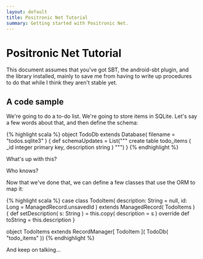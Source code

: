```yaml
---
layout: default
title: Positronic Net Tutorial
summary: Getting started with Positronic Net.
---
```


# Positronic Net Tutorial

This document assumes that you've got SBT, the android-sbt plugin, and
the library installed, mainly to save me from having to write up 
procedures to do that while I think they aren't stable yet.

## A code sample

We're going to do a to-do list.  We're going to store items in SQLite.
Let's say a few words about that, and then define the schema:

{% highlight scala %}
object TodoDb extends Database( filename = "todos.sqlite3" ) 
{
  def schemaUpdates =
    List(""" create table todo_items (
               _id integer primary key,
               description string
             )
         """)
}
{% endhighlight %}

<div class="qanote">
  <a class="question">What's up with this?</a>
  <div class="answer"><p>Who knows?</p></div>
</div>

Now that we've done that, we can define a few classes that use the ORM
to map it:

{% highlight scala %}
case class TodoItem( description: String = null, 
                     id: Long            = ManagedRecord.unsavedId 
                   )
  extends ManagedRecord( TodoItems )
{
  def setDescription( s: String ) = this.copy( description = s )
  override def toString = this.description
}

object TodoItems extends RecordManager[ TodoItem ]( TodoDb( "todo_items" ))
{% endhighlight %}

And keep on talking...